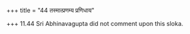 +++
title = "44 तस्मात्प्रणम्य प्रणिधाय"

+++
11.44 Sri Abhinavagupta did not comment upon this sloka.
